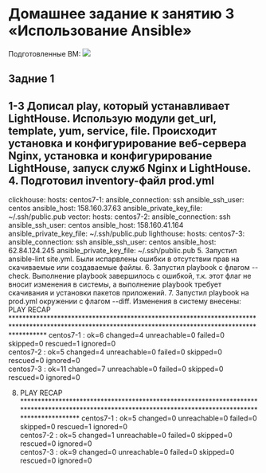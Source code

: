# Домашнее задание к занятию 3 «Использование Ansible»
Подготовленные ВМ:
<image src="img/1.png"> 
## Задние 1 
1-3 Дописал play, который устанавливает LightHouse. Использую модули get_url, template, yum, service, file. Происходит установка и конфигурирование веб-сервера Nginx, установка и конфигурирование LightHouse, запуск служб Nginx и LightHouse.
4. Подготовил inventory-файл prod.yml
---
clickhouse:
  hosts:
    centos7-1:
      ansible_connection: ssh
      ansible_ssh_user: centos
      ansible_host: 158.160.37.63
      ansible_private_key_file: ~/.ssh/public.pub
vector:
  hosts:
    centos7-2:
      ansible_connection: ssh
      ansible_ssh_user: centos
      ansible_host: 158.160.41.164
      ansible_private_key_file: ~/.ssh/public.pub
lighthouse:
  hosts:
    centos7-3:
      ansible_connection: ssh
      ansible_ssh_user: centos
      ansible_host: 62.84.124.245
      ansible_private_key_file: ~/.ssh/public.pub
5. Запустил ansible-lint site.yml. Были испарвлены ошибки в отсутствии прав на скачиваемые или создаваемые файлы.
6. Запустил playbook с флагом --check. Выполнение playbook завершилось с ошибкой, т.к. этот флаг не вносит изменения в системы, а выполнение playbook требует скачивания и установки пакетов приложений.
7. Запустил playbook на prod.yml окружении с флагом --diff. Изменения в систему внесены:
 PLAY RECAP *********************************************************************************************************************************************************
centos7-1                  : ok=6    changed=4    unreachable=0    failed=0    skipped=0    rescued=1    ignored=0   
centos7-2                  : ok=5    changed=4    unreachable=0    failed=0    skipped=0    rescued=0    ignored=0  
centos7-3                  : ok=11   changed=7    unreachable=0    failed=0    skipped=0    rescued=0    ignored=0 

8.  PLAY RECAP *********************************************************************************************************************************************************
centos7-1                  : ok=5    changed=0    unreachable=0    failed=0    skipped=0    rescued=1    ignored=0   
centos7-2                  : ok=5    changed=1    unreachable=0    failed=0    skipped=0    rescued=0    ignored=0  
centos7-3                  : ok=9    changed=0    unreachable=0    failed=0    skipped=0    rescued=0    ignored=0 